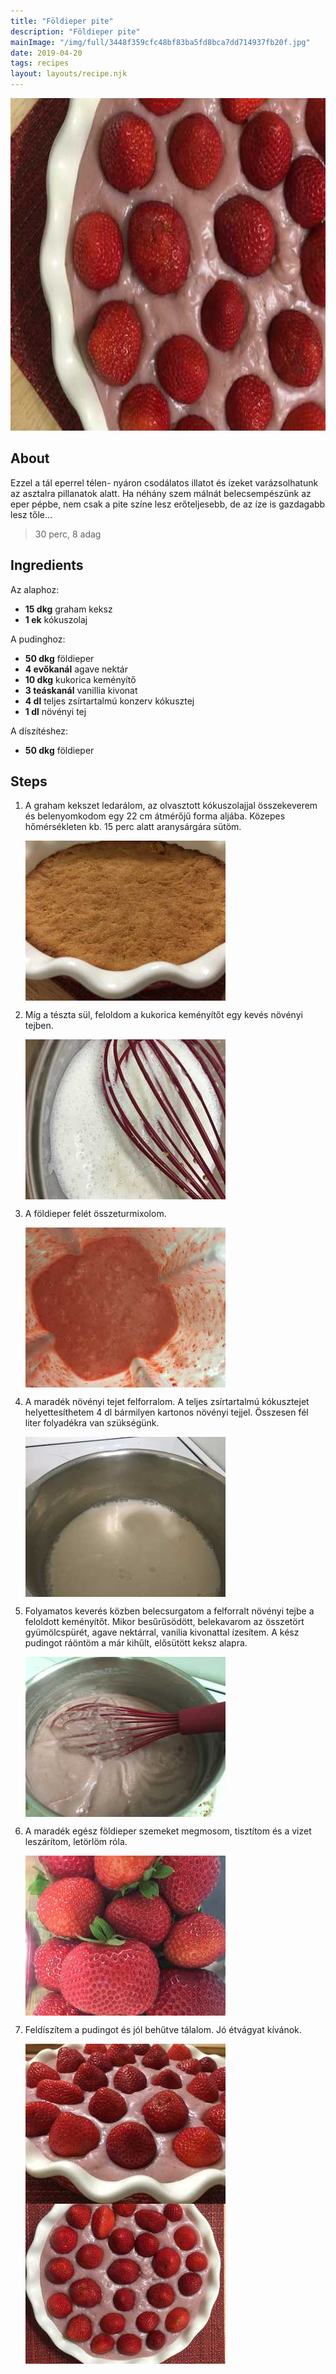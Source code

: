 ```yaml
---
title: "Földieper pite"
description: "Földieper pite"
mainImage: "/img/full/3448f359cfc48bf83ba5fd8bca7dd714937fb20f.jpg"
date: 2019-04-20
tags: recipes
layout: layouts/recipe.njk
---
```

                            
<p align="center"><a href="https://cookpad.com/hu/receptek/8273803-foldieper-pite" rel="Recipe source page"><img width="751" height="532" src="/img/full/3448f359cfc48bf83ba5fd8bca7dd714937fb20f.jpg"/></a></p>

## About
<p class="mb-sm">Ezzel a tál eperrel télen- nyáron csodálatos illatot és ízeket varázsolhatunk az asztalra pillanatok alatt. Ha néhány szem málnát belecsempészünk az eper pépbe, nem csak a pite színe lesz erőteljesebb, de az íze is gazdagabb lesz tőle...</p>

> 30 perc, 8 adag 

## Ingredients

Az alaphoz:
* **15 dkg** graham keksz
* **1 ek** kókuszolaj

A pudinghoz:
* **50 dkg** földieper
* **4 evőkanál** agave nektár
* **10 dkg** kukorica keményítő
* **3 teáskanál** vanillia kivonat
* **4 dl** teljes zsírtartalmú konzerv kókusztej
* **1 dl** növényi tej

A díszítéshez:
* **50 dkg** földieper

## Steps

1. A graham kekszet ledarálom, az olvasztott kókuszolajjal összekeverem és belenyomkodom egy 22 cm átmérőjű forma aljába. Közepes hőmérsékleten kb. 15 perc alatt aranysárgára sütöm.
 
    <p><img width="320" height="256" align="left" src="/img/full/335efc086feb15edac03ef946aaa2c1f9f79074a.jpg"/></p><div style="clear: both"/>

2. Míg a tészta sül, feloldom a kukorica keményítőt egy kevés növényi tejben.
 
    <p><img width="320" height="256" align="left" src="/img/full/d9aa2ecb09d031a357448512ec4cdd83cb23c0d8.jpg"/></p><div style="clear: both"/>

3. A földieper felét összeturmixolom.
 
    <p><img width="320" height="256" align="left" src="/img/full/868b5ead94e6b408cf41ec4258b944c0b07b5a4e.jpg"/></p><div style="clear: both"/>

4. A maradék növényi tejet felforralom. A teljes zsírtartalmú kókusztejet helyettesíthetem 4 dl bármilyen kartonos növényi tejjel. Összesen fél liter folyadékra van szükségünk.
 
    <p><img width="320" height="256" align="left" src="/img/full/8c9895dc9ba1b6531396fcd16cf7ddf6706331b8.jpg"/></p><div style="clear: both"/>

5. Folyamatos keverés közben belecsurgatom a felforralt növényi tejbe a feloldott keményítőt. Mikor besűrűsödött, belekavarom az összetört gyümölcspürét, agave nektárral, vanilia kivonattal ízesítem. A kész pudingot ráöntöm a már kihűlt, elősütött keksz alapra.
 
    <p><img width="320" height="256" align="left" src="/img/full/a290d3c5c205cc76edba94e8e759354163fde4c6.jpg"/></p><div style="clear: both"/>

6. A maradék egész földieper szemeket megmosom, tisztítom és a vizet leszárítom, letörlöm róla.
 
    <p><img width="320" height="256" align="left" src="/img/full/0e5a067060b0a1f7d36cc5d96ba2ef19310c67b1.jpg"/></p><div style="clear: both"/>

7. Feldíszítem a pudingot és jól behűtve tálalom. Jó étvágyat kívánok.
 
    <p><img width="320" height="256" align="left" src="/img/full/6e0cbe0568dc99651f8e3e827b903227b2669c43.jpg"/></p><p><img width="320" height="256" align="left" src="/img/full/d8007ac7000c2831dc8f4659fd5269eb94ca47f1.jpg"/></p><div style="clear: both"/>


